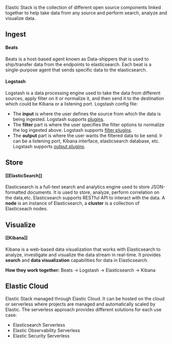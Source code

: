 Elastic Stack is the collection of different open source components linked together to help take data from any source and perform search, analyze and visualize data.

## Ingest
#### Beats
Beats is a host-based agent known as Data-shippers that is used to ship/transfer data from the endpoints to elasticsearch. Each beat is a single-purpose agent that sends specific data to the elasticsearch.
#### Logstash
Logstash is a data processing engine used to take the data from different sources, apply filter on it or normalize it, and then send it to the destination which could be Kibana or a listening port. 
Logstash config file:
- The **input** is where the user defines the source from which the data is being ingested. Logstash supports [plugins](https://www.elastic.co/guide/en/logstash/8.1/input-plugins.html).
- The **filter** part is where the user specifies the filter options to normalize the log ingested above. Logstash supports [filter plugins]([https://www.elastic.co/guide/en/logstash/8.1/filter-plugins.html](https://www.elastic.co/guide/en/logstash/8.1/filter-plugins.html)).
- The **output** part is where the user wants the filtered data to be send. Ir can be a listening port, Kibana interface, elasticsearch database, etc. Logstash supports [output plugins]([https://www.elastic.co/guide/en/logstash/8.1/output-plugins.html](https://www.elastic.co/guide/en/logstash/8.1/output-plugins.html)).
## Store
#### [[ElasticSearch]]
Elasticsearch is a full-text search and analytics engine used to store JSON-formatted documents. It is used to store, analyze, perform correlation on the data,etc. Elasticsearch supports RESTful API to interact with the data.
A **node** is an instance of Elasticsearch, a **cluster** is a collection of Elasticseach nodes.

## Visualize
#### [[Kibana]]
Kibana is a web-based data visualization that works with Elasticsearch to analyze, investigate and visualize the data stream in real-time. It provides **search** and **data visualization** capabilities for data in Elasticsearch.


**How they work together:**
Beats -> Logstash -> Elasticsearch -> Kibana

## Elastic Cloud
Elastic Stack managed through Elastic Cloud. It can be hosted on the cloud or serverless where projects are managed and automatically scaled by Elastic. The serverless approach provides different solutions for each use case:
- Elasticsearch Serverless
- Elastic Observability Serverless
- Elastic Security Serverless